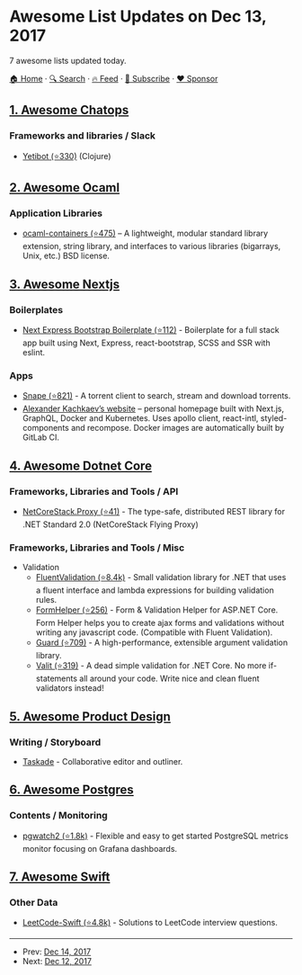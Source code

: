 # Awesome List Updates on Dec 13, 2017

7 awesome lists updated today.

[🏠 Home](/README.md) · [🔍 Search](https://www.trackawesomelist.com/search/) · [🔥 Feed](https://www.trackawesomelist.com/rss.xml) · [📮 Subscribe](https://trackawesomelist.us17.list-manage.com/subscribe?u=d2f0117aa829c83a63ec63c2f&id=36a103854c) · [❤️  Sponsor](https://github.com/sponsors/theowenyoung)



## [1. Awesome Chatops](/content/exAspArk/awesome-chatops/README.md)

### Frameworks and libraries / Slack

*   [Yetibot (⭐330)](https://github.com/yetibot/yetibot) (Clojure)

## [2. Awesome Ocaml](/content/ocaml-community/awesome-ocaml/README.md)

### Application Libraries

*   [ocaml-containers (⭐475)](https://github.com/c-cube/ocaml-containers) – A lightweight, modular standard library extension, string library, and interfaces to various libraries (bigarrays, Unix, etc.) BSD license.

## [3. Awesome Nextjs](/content/unicodeveloper/awesome-nextjs/README.md)

### Boilerplates

*   [Next Express Bootstrap Boilerplate (⭐112)](https://github.com/MustansirZia/next-express-bootstrap-boilerplate) - Boilerplate for a full stack app built using Next, Express, react-bootstrap, SCSS and SSR with eslint.

### Apps

*   [Snape (⭐821)](https://github.com/ritz078/snape) - A torrent client to search, stream and download torrents.
*   [Alexander Kachkaev’s website](https://gitlab.com/kachkaev/website-frontend/) – personal homepage built with Next.js, GraphQL, Docker and Kubernetes. Uses apollo client, react-intl, styled-components and recompose. Docker images are automatically built by GitLab CI.

## [4. Awesome Dotnet Core](/content/thangchung/awesome-dotnet-core/README.md)

### Frameworks, Libraries and Tools / API

*   [NetCoreStack.Proxy (⭐41)](https://github.com/NetCoreStack/Proxy) - The type-safe, distributed REST library for .NET Standard 2.0 (NetCoreStack Flying Proxy)

### Frameworks, Libraries and Tools / Misc

*   Validation
    *   [FluentValidation (⭐8.4k)](https://github.com/JeremySkinner/FluentValidation) - Small validation library for .NET that uses a fluent interface and lambda expressions for building validation rules.
    *   [FormHelper (⭐256)](https://github.com/SinanBozkus/FormHelper) - Form & Validation Helper for ASP.NET Core. Form Helper helps you to create ajax forms and validations without writing any javascript code. (Compatible with Fluent Validation).
    *   [Guard (⭐709)](https://github.com/safakgur/guard) - A high-performance, extensible argument validation library.
    *   [Valit (⭐319)](https://github.com/valit-stack/Valit) - A dead simple validation for .NET Core. No more if-statements all around your code. Write nice and clean fluent validators instead!

## [5. Awesome Product Design](/content/ttt30ga/awesome-product-design/README.md)

### Writing / Storyboard

*   [Taskade](https://www.taskade.com/) - Collaborative editor and outliner.

## [6. Awesome Postgres](/content/dhamaniasad/awesome-postgres/README.md)

### Contents / Monitoring

*   [pgwatch2 (⭐1.8k)](https://github.com/cybertec-postgresql/pgwatch2) - Flexible and easy to get started PostgreSQL metrics monitor focusing on Grafana dashboards.

## [7. Awesome Swift](/content/matteocrippa/awesome-swift/README.md)

### Other Data

*   [LeetCode-Swift (⭐4.8k)](https://github.com/soapyigu/LeetCode-Swift) - Solutions to LeetCode interview questions.

---

- Prev: [Dec 14, 2017](/content/2017/12/14/README.md)
- Next: [Dec 12, 2017](/content/2017/12/12/README.md)